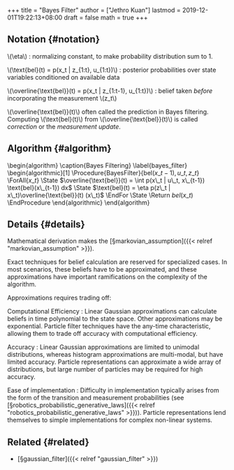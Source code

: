 +++
title = "Bayes Filter"
author = ["Jethro Kuan"]
lastmod = 2019-12-01T19:22:13+08:00
draft = false
math = true
+++

## Notation {#notation}

\\(\eta\\)
: normalizing constant, to make probability distribution sum
    to 1.

\\(\text{bel}(t) = p(x\_t | z\_{1:t}, u\_{1:t})\\)
: posterior
    probabilities over state variables conditioned on available data

\\(\overline{\text{bel}}(t) = p(x\_t | z\_{1:t-1}, u\_{1:t})\\)
: belief
    taken _before_ incorporating the measurement \\(z\_t\\)

\\(\overline{\text{bel}}(t)\\) often called the prediction in Bayes
filtering. Computing \\(\text{bel}(t)\\) from
\\(\overline{\text{bel}}(t)\\) is called _correction_ or the _measurement
update_.


## Algorithm {#algorithm}

\begin{algorithm}
  \caption{Bayes Filtering}
  \label{bayes\_filter}
  \begin{algorithmic}[1]
    \Procedure{BayesFilter}{$\text{bel}(x\_{t-1}), u\_t, z\_t$}
    \ForAll{$x\_t$}
    \State $\overline{\text{bel}}(t) = \int p(x\_t | u\_t, x\_{t-1})
    \text{bel}(x\_{t-1}) dx$
    \State $\text{bel}(t) = \eta p(z\_t | x\_t)\overline{\text{bel}}(t) (x\_t)$
    \EndFor
    \State \Return $bel(x\_t)$
    \EndProcedure
  \end{algorithmic}
\end{algorithm}


## Details {#details}

Mathematical derivation makes the [§markovian\_assumption]({{< relref "markovian_assumption" >}}).

Exact techniques for belief calculation are reserved for specialized
cases. In most scenarios, these beliefs have to be approximated, and
these approximations have important ramifications on the complexity of
the algorithm.

Approximations requires trading off:

Computational Efficiency
: Linear Gaussian approximations can
    calculate beliefs in time polynomial to the state space. Other
    approximations may be exponential. Particle filter techniques have
    the any-time characteristic, allowing them to trade off accuracy
    with computational efficiency.

Accuracy
: Linear Gaussian approximations are limited to unimodal
    distributions, whereas histogram approximations are multi-modal, but
    have limited accuracy. Particle representations can approximate
    a wide array of distributions, but large number of particles may be
    required for high accuracy.

Ease of implementation
: Difficulty in implementation typically
    arises from the form of the transition and measurement probabilities
    (see [§robotics\_probabilistic\_generative\_laws]({{< relref "robotics_probabilistic_generative_laws" >}})). Particle
    representations lend themselves to simple implementations for
    complex non-linear systems.


## Related {#related}

-   [§gaussian\_filter]({{< relref "gaussian_filter" >}})
